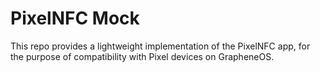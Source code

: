 # PixelNFC Mock

This repo provides a lightweight implementation of the PixelNFC app, for the purpose of compatibility with Pixel devices on GrapheneOS.